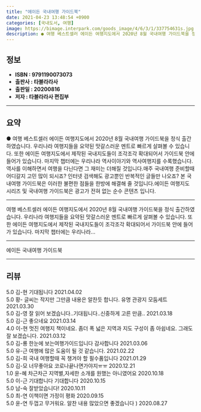```yaml
---
title: "에이든 국내여행 가이드북"
date: 2021-04-23 13:48:54 +0900
categories: [국내도서, 여행]
image: https://bimage.interpark.com/goods_image/4/6/3/1/337754631s.jpg
description: ● 여행 베스트셀러 에이든 여행지도에서 2020년 8월 국내여행 가이드북을 정식 출간하였습니다. 우리나라 여행지들을 요약된 맛갈스러운 멘트로 빠르게 살펴볼 수 있습니다. 또한 에이든 여행지도에서 제작된 국내지도들이 조각조각 확대되어서 가이드북 안에 들어가 있습니다. 마지막 챕터에는 우
---
```


## **정보**

- **ISBN : 9791190073073**
- **출판사 : 타블라라사**
- **출판일 : 20200816**
- **저자 : 타블라라사 편집부**

------



## **요약**

●  여행 베스트셀러 에이든 여행지도에서 2020년 8월 국내여행 가이드북을 정식 출간하였습니다. 우리나라 여행지들을 요약된 맛갈스러운 멘트로 빠르게 살펴볼 수 있습니다. 또한 에이든 여행지도에서 제작된 국내지도들이 조각조각 확대되어서 가이드북 안에 들어가 있습니다. 마지막 챕터에는 우리나라 역사이야기와 역사여행지를 수록했습니다. 역사를 이해하면서 여행을 다닌다면 그 재미는 더해질 것입니다.매주 국내여행 준비할때 어디갈지 고민 많이 되시죠? 인터넷 검색해도 광고뿐인 반복적인 글들만 나오죠? 본 국내여행 가이드북은 이러한 불편한 점들을 한방에 해결해 줄 것입니다.에이든 여행지도 시리즈 및 국내여행 가이드북은 광고가 전혀 없는 순수 콘텐츠 입니다.

------

여행 베스트셀러 에이든 여행지도에서 2020년 8월 국내여행 가이드북을 정식 출간하였습니다. 우리나라 여행지들을 요약된 맛갈스러운 멘트로 빠르게 살펴볼 수 있습니다. 또한 에이든 여행지도에서 제작된 국내지도들이 조각조각 확대되어서 가이드북 안에 들어가 있습니다. 마지막 챕터에는 우리나라... 

------


에이든 국내여행 가이드북 

------


## **리뷰** 

5.0 김-현 기대됩니다 2021.04.02 <br/>5.0 황- 글씨는 작지만 그만큼 내용은 알찬듯 합니다. 유명 관광지 모둠세트 2021.03.30 <br/>5.0 김-영 잘 읽어 보겠습니다..기대됩니다..신중하게 고른 만큼.. 2021.03.18 <br/>5.0 김-근 좋으네요 2021.03.14 <br/>4.0 이-현 멋진 여행지 책이네요. 좀더 폭 넓은 지역과 지도 구성이 좀 아쉽네요. 그래도 잘 보겠습니다. 2021.03.12 <br/>5.0 김-룡 한눈에 보는여행가이드입니다
감사합니다 2021.03.06 <br/>5.0 유-근 여행에 많은 도움이 될 것 같습니다. 2021.02.22 <br/>5.0 김-희 국내 여행할때 꼭 챙겨야 할 필수품입니다 2021.01.29 <br/>5.0 김-모 너무좋아요 코로나끝나면가야지ㅠㅠ 2020.12.21 <br/>1.0 윤-혜 차근차근 지역별,자세한 소개를 원했는 아니였어요 2020.10.18 <br/>5.0 이-근 기대합니다 기대합니다 2020.10.15 <br/>5.0 남-숙 잘받았습니다! 2020.10.11 <br/>5.0 최-연 이책이면  가정이 평화 2020.09.15 <br/>5.0 윤-연 두껍고 무거워요. 알찬 내용 많았으면 좋겠습니다 ) 2020.08.27 <br/>